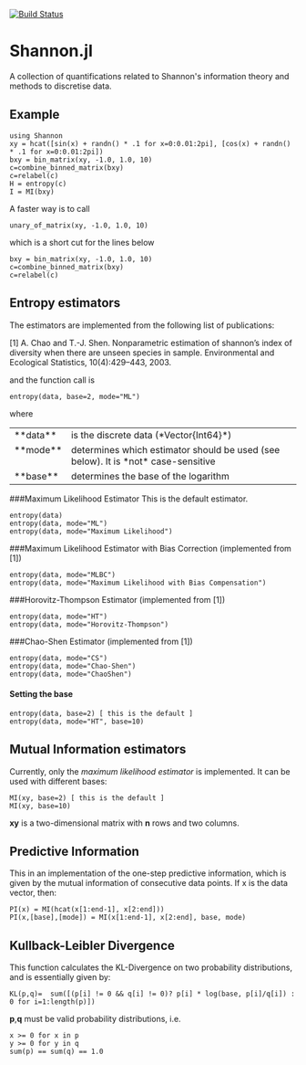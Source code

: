 [![Build Status](https://travis-ci.org/kzahedi/Shannon.jl.svg?branch=master)](https://travis-ci.org/kzahedi/Shannon.jl)
# Shannon.jl
A collection of quantifications related to Shannon's information theory and methods to discretise data.

## Example

    using Shannon
    xy = hcat([sin(x) + randn() * .1 for x=0:0.01:2pi], [cos(x) + randn() * .1 for x=0:0.01:2pi])
    bxy = bin_matrix(xy, -1.0, 1.0, 10)
    c=combine_binned_matrix(bxy)
    c=relabel(c)
    H = entropy(c)
    I = MI(bxy)

A faster way is to call 

    unary_of_matrix(xy, -1.0, 1.0, 10)

which is a short cut for the lines below

    bxy = bin_matrix(xy, -1.0, 1.0, 10)
    c=combine_binned_matrix(bxy)
    c=relabel(c)

## Entropy estimators
The estimators are implemented from the following list of publications:

[1] A. Chao and T.-J. Shen. Nonparametric estimation of shannon’s index of diversity when there are unseen species in sample. Environmental and Ecological Statistics, 10(4):429–443, 2003.

and the function call is

    entropy(data, base=2, mode="ML")

where

<table>
<tr> <td> **data** </td> <td> is the discrete data (*Vector{Int64}*)</td></tr>
<tr> <td valign=top> **mode** </td> <td> determines which estimator should be used (see below). It is *not* case-sensitive </td> </tr>
<tr> <td> **base** </td>  <td> determines the base of the logarithm </td> </tr>
 </table>

###Maximum Likelihood Estimator
This is the default estimator.

    entropy(data)
    entropy(data, mode="ML")
    entropy(data, mode="Maximum Likelihood")

###Maximum Likelihood Estimator with Bias Correction (implemented from [1])

    entropy(data, mode="MLBC")
    entropy(data, mode="Maximum Likelihood with Bias Compensation")

###Horovitz-Thompson Estimator (implemented from [1])


    entropy(data, mode="HT")
    entropy(data, mode="Horovitz-Thompson")


###Chao-Shen Estimator (implemented from [1])


    entropy(data, mode="CS")
    entropy(data, mode="Chao-Shen")
    entropy(data, mode="ChaoShen")


#### Setting the base

    entropy(data, base=2) [ this is the default ]
    entropy(data, mode="HT", base=10)

## Mutual Information estimators
Currently, only the _maximum likelihood estimator_ is implemented. It can be used with different bases:

    MI(xy, base=2) [ this is the default ]
    MI(xy, base=10)

**xy** is a two-dimensional matrix with **n** rows and two columns.

## Predictive Information
This in an implementation of the one-step predictive information, which is given by the mutual information of consecutive data points. If x is the data vector, then:

    PI(x) = MI(hcat(x[1:end-1], x[2:end]))
    PI(x,[base],[mode]) = MI(x[1:end-1], x[2:end], base, mode)

## Kullback-Leibler Divergence
This function calculates the KL-Divergence on two probability distributions, and is essentially given by:

    KL(p,q)=  sum([(p[i] != 0 && q[i] != 0)? p[i] * log(base, p[i]/q[i]) : 0 for i=1:length(p)])

**p**,**q** must be valid probability distributions, i.e.

    x >= 0 for x in p
    y >= 0 for y in q
    sum(p) == sum(q) == 1.0
